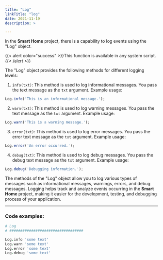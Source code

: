 ```yaml
---
title: "Log"
linkTitle: "log"
date: 2021-11-19
description: >

---
```


In the **Smart Home** project, there is a capability to log events using the "Log" object.

{{< alert color="success" >}}This function is available in any system script.{{< /alert >}}

The "Log" object provides the following methods for different logging levels:

1. `info(txt)`: This method is used to log informational messages. You pass the text message as the `txt` argument.
   Example usage:

```javascript
Log.info('This is an informational message.');
```

2. `warn(txt)`: This method is used to log warning messages. You pass the text message as the `txt` argument. Example
   usage:

```javascript
Log.warn('This is a warning message.');
```

3. `error(txt)`: This method is used to log error messages. You pass the error text message as the `txt` argument.
   Example usage:

```javascript
Log.error('An error occurred.');
```

4. `debug(txt)`: This method is used to log debug messages. You pass the debug text message as the `txt` argument.
   Example usage:

```javascript
Log.debug('Debugging information.');
```

The methods of the "Log" object allow you to log various types of messages such as informational messages, warnings,
errors, and debug messages. Logging helps track and analyze events occurring in the **Smart Home** project, making it
easier for the development, testing, and debugging process of your application.

----------------

### Code examples:

```coffeescript
# Log
# ##################################

Log.info 'some text'
Log.warn 'some text'
Log.error 'some text'
Log.debug 'some text'
```
